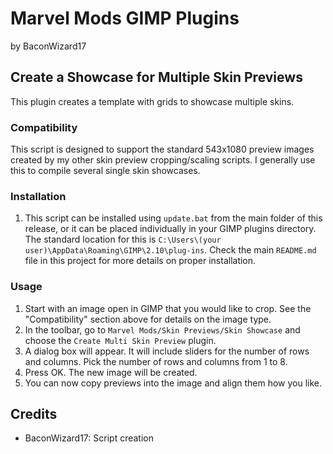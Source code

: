 # Marvel Mods GIMP Plugins
by BaconWizard17
## Create a Showcase for Multiple Skin Previews
This plugin creates a template with grids to showcase multiple skins.

### Compatibility
This script is designed to support the standard 543x1080 preview images created by my other skin preview cropping/scaling scripts. I generally use this to compile several single skin showcases.

### Installation
 1. This script can be installed using `update.bat` from the main folder of this release, or it can be placed individually in your GIMP plugins directory. The standard location for this is `C:\Users\(your user)\AppData\Roaming\GIMP\2.10\plug-ins`. Check the main `README.md` file in this project for more details on proper installation.

### Usage
1. Start with an image open in GIMP that you would like to crop. See the "Compatibility" section above for details on the image type.
2. In the toolbar, go to `Marvel Mods/Skin Previews/Skin Showcase` and choose the `Create Multi Skin Preview` plugin.
3. A dialog box will appear. It will include sliders for the number of rows and columns. Pick the number of rows and columns from 1 to 8.
4. Press OK. The new image will be created.
5. You can now copy previews into the image and align them how you like.

## Credits
- BaconWizard17: Script creation